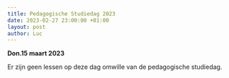 ```yaml
---
title: Pedagogische Studiedag 2023
date: 2023-02-27 23:00:00 +01:00
layout: post
author: Luc
---
```


<p><strong>Don.15 maart 2023</strong></p>



<p>Er zijn geen lessen op deze dag omwille van de pedagogische studiedag.</p>
